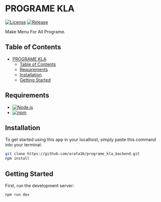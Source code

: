 # PROGRAME KLA

[![License](https://badgen.net/github/license/micromatch/micromatch "License")](LICENSE.md)
[![Release](https://badgen.net/github/release/arafa16/programe_kla_backend "Release")](https://github.com/arafa16/programe_kla_backend/releases)

Make Menu For All Programe.

## Table of Contents

- [PROGRAME KLA](#programe_kla_backend)
  - [Table of Contents](#table-of-contents)
  - [Requirements](#requirements)
  - [Installation](#installation)
  - [Getting Started](#getting-started)

## Requirements

- [![Node.js](https://img.shields.io/badge/Node.js%20^18.16.0-43853D?logo=node.js&logoColor=white "Node.js")](https://nodejs.org)
- [![npm](https://img.shields.io/badge/npm%20^8.18.0-F69220?logo=npm&logoColor=white "npm")](https://www.npmjs.com/)

## Installation

To get started using this app in your localhost, simply paste this command into your terminal:

```bash
git clone https://github.com/arafa16/programe_kla_backend.git
npm install
```

## Getting Started

First, run the development server:

```bash
npm run dev
```